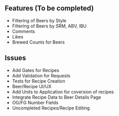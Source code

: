 ## Features (To be completed)
- Filtering of Beers by Style
- Filtering of Beers by SRM, ABV, IBU
- Comments 
- Likes
- Brewed Counts for Beers

## Issues
- Add Gates for Recipes
- Add Validation for Requests
- Tests for Recipe Creation
- Beer/Recipe UI/UX
- Add Units to Application for coversion of recipes
- Integrate Recipe Data to Beer Details Page
- OG/FG Number Fields
- Uncompleted Recipes/Recipe Editing 